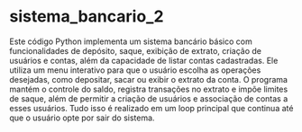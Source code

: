 # sistema_bancario_2

Este código Python implementa um sistema bancário básico com funcionalidades de depósito, saque, exibição de extrato, criação de usuários e contas, além da capacidade de listar contas cadastradas. Ele utiliza um menu interativo para que o usuário escolha as operações desejadas, como depositar, sacar ou exibir o extrato da conta. O programa mantém o controle do saldo, registra transações no extrato e impõe limites de saque, além de permitir a criação de usuários e associação de contas a esses usuários. Tudo isso é realizado em um loop principal que continua até que o usuário opte por sair do sistema.
